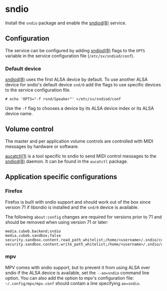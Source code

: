 # sndio

Install the `sndio` package and enable the
[sndiod(8)](https://man.voidlinux.org/sndiod.8) service.

## Configuration

The service can be configured by adding
[sndiod(8)](https://man.voidlinux.org/sndiod.8) flags to the `OPTS` variable in
the service configuration file (`/etc/sv/sndiod/conf`).

### Default device

[sndiod(8)](https://man.voidlinux.org/sndiod.8) uses the first ALSA device by
default. To use another ALSA device for sndio's default device `snd/0` add the
flags to use specific devices to the service configuration file.

```
# echo 'OPTS="-f rsnd/Speaker"' >/etc/sv/sndiod/conf
```

Use the `-f` flag to chooses a device by its ALSA device index or its ALSA
device name.

## Volume control

The master and per application volume controls are controlled with MIDI messages
by hardware or software.

[aucatctl(1)](https://man.voidlinux.org/aucatctl.1) is a tool specific to sndio
to send MIDI control messages to the
[sndiod(8)](https://man.voidlinux.org/sndiod.8) daemon. It can be found in the
`aucatctl` package.

## Application specific configurations

### Firefox

Firefox is built with sndio support and should work out of the box since version
71 if libsndio is installed and the `snd/0` device is available.

The following `about:config` changes are required for versions prior to 71 and
should be removed when using version 71 or later:

```
media.cubeb.backend;sndio
media.cubeb.sandbox;false
security.sandbox.content.read_path_whitelist;/home/<username>/.sndio/cookie
security.sandbox.content.write_path_whitelist;/home/<username>/.sndio/cookie
```

### mpv

MPV comes with sndio support, but to prevent it from using ALSA over sndio if
the ALSA device is available, set the `--ao=sndio` command line option. You can
also add the option to mpv's configuration file: `~/.config/mpv/mpv.conf` should
contain a line specifying `ao=sndio`.
